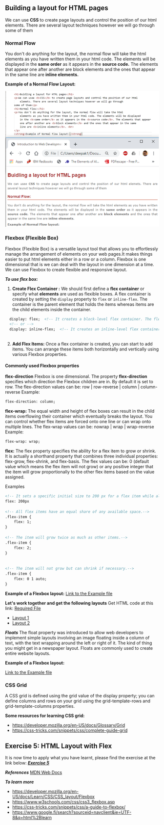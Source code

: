 ## Building a layout for HTML pages

We can use **CSS** to create page layouts and control the position of our html elements. There are several layout techniques however we will go through some of them

### Normal Flow

You don't do anything for the layout, the normal flow will take the html elements as you have written them in your html code. The elements will be displayed in the **same order** as it appears in the **source code.** The elements that appear one after another are block elements and the ones that appear in the same line are **inline elements.**

**Example of a Normal Flow Layout:**

![Normal Layout](assets/images/nlayout.png)

### Flexbox (Flexible Box)

Flexbox (Flexible Box) is a versatile layout tool that allows you to effortlessly manage the arrangement of elements on your web pages.It makes things easier to put html elements either in a row or a column. Flexbox is one dimensional that is we can deal with the layout in one dimension at a time. We can use Flexbox to create flexible and responsive layout. 

***To use flex box:***

1. **Create Flex Container :** We should first define a **flex container** or specify what **elements** are used as flexible boxes. A flex container is created by 
setting the `display` property to `flex` or `inline-flex`. The container is the parent element that holds the items whereas items are the child elements inside the container.
  ```html
    display: flex;  <!-- It creates a block-level flex container. The flex container takes up the full width of its parent container  -->
    <!-- or -->
    display: inline-flex;  <!-- It creates an inline-level flex container. The flex container only takes up as much width as necessary, allowing other elements to be on the same line.  -->
    
  ```
       
2. **Add Flex Items:**  Once a flex container is created, you can start to add items.  You can arrange these items both horizontally and vertically using various Flexbox properties.


#### Commonly used Flexbox properties 

**flex-direction** Flexbox is one dimensional. The property **flex-direction** specifies which direction the Flexbox children are in. By default it is set to row. The flex-direction values can be: row | row-reverse | column | column-reverse
Example: 
```html
flex-direction: column;
```

**flex-wrap:** The equal width and height of flex boxes can result in the child items overflowing their container which eventually breaks the layout. You can control whether flex items are forced onto one line or can wrap onto multiple lines. The flex-wrap values can be: nowrap | wrap | wrap-reverse
Example: 
```html
flex-wrap: wrap;
```

**flex:**  The flex property specifies the ability for a flex item to grow or shrink. It is actually a shorthand property that combines three individual properties: flex-grow, flex-shrink, and flex-basis. The flex values can be: 0 (default value which means the flex item will not grow) or any positive integer that the item will grow proportionally to the other flex items based on the value assigned.

Examples 
```html
<!-- It sets a specific initial size to 200 px for a flex item while allowing it to shrink if necessary. In simple sentence, the flex items will start with an initial size of 200 pixels, and if there's not enough space, they will shrink proportionally. -->
flex: 200px

<!-- All flex items have an equal share of any available space.-->
.flex-item {
    flex: 1;
}

<!-- The item will grow twice as much as other items.-->
.flex-item {
    flex: 2;
}


<!-- The item will not grow but can shrink if necessary.-->
.flex-item {
    flex: 0 1 auto;
}

```

**Example of a Flexbox layout:** [Link to the Example file](https://dipaish.github.io/www2020/flexbox.html)

**Let's work together and get the following layouts**
Get HTML code at this link: [Required File](https://dipaish.github.io/www2020/flex_box_in_class22.html)

- [Layout 1](https://dipaish.github.io/www2020/images/Lay1.PNG)
- [Layout 2](https://dipaish.github.io/www2020/images/layout2.PNG)


***Floats***
The float property was introduced to allow web developers to implement simple layouts involving an image floating inside a column of text, with the text wrapping around the left or right of it. The kind of thing you might get in a newspaper layout. Floats are commonly used to create entire website layouts.

**Example of a Flexbox layout:**

[Link to the Example file ](https://dipaish.github.io/www2020/floatexample.html)

### CSS Grid

A CSS grid is defined using the grid value of the display property; you can define columns and rows on your grid using the grid-template-rows and grid-template-columns properties.

**Some resources for learning CSS grid:**
- https://developer.mozilla.org/en-US/docs/Glossary/Grid
- https://css-tricks.com/snippets/css/complete-guide-grid

## Exercise 5: HTML Layout with Flex

It is now time to apply what you have learnt, please find the exercise at the link below: 
***[Exercise 5](https://gist.github.com/dipaish/40c3aca884119cc3bd0a05f76a27343a)***

***References***
[MDN Web Docs](https://developer.mozilla.org/en-US/docs/Learn/HTML/Introduction_to_HTML)

***To learn more***
- https://developer.mozilla.org/en-US/docs/Learn/CSS/CSS_layout/Flexbox
- https://www.w3schools.com/css/css3_flexbox.asp
- https://css-tricks.com/snippets/css/a-guide-to-flexbox/
- https://www.google.fi/search?sourceid=navclient&ie=UTF-8&q=html%2Blearn